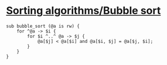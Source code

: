 [1]: http://rosettacode.org/wiki/Sorting_algorithms/Bubble_sort

# [Sorting algorithms/Bubble sort][1]

```perl6
sub bubble_sort (@a is rw) {
    for ^@a -> $i {
        for $i ^..^ @a -> $j {
            @a[$j] < @a[$i] and @a[$i, $j] = @a[$j, $i];
        }
    }
}
```